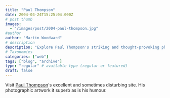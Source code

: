 ```yaml
---
title: "Paul Thompson"
date: 2004-04-24T15:25:04.000Z
# post thumb
images:
  - "/images/post/2004-paul-thompson.jpg"
#author
author: "Martin Woodward"
# description
description: "Explore Paul Thompson's striking and thought-provoking photography, where superb artistry meets a unique sense of humour."
# Taxonomies
categories: ["web"]
tags: ["blog", "archive"]
type: "regular" # available type (regular or featured)
draft: false
---
```


Visit [Paul Thompson](http://www.hollowearth.co.uk)'s excellent and sometimes disturbing site. His photographic artwork it superb as is his humour.

